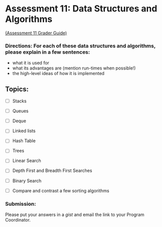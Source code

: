 # Assessment 11: Data Structures and Algorithms
[(Assessment 11 Grader Guide)](../objectives/11.md)


### Directions:  For each of these data structures and algorithms, please explain in a few sentences:
- what it is used for
- what its advantages are (mention run-times when possible!)
- the high-level ideas of how it is implemented


## Topics:
- [ ] Stacks
- [ ] Queues
- [ ] Deque
- [ ] Linked lists
- [ ] Hash Table
- [ ] Trees
- [ ] Linear Search
- [ ] Depth First and Breadth First Searches
- [ ] Binary Search
- [ ] Compare and contrast a few sorting algorithms


### Submission:
Please put your answers in a *gist* and email the link to your Program Coordinator.
